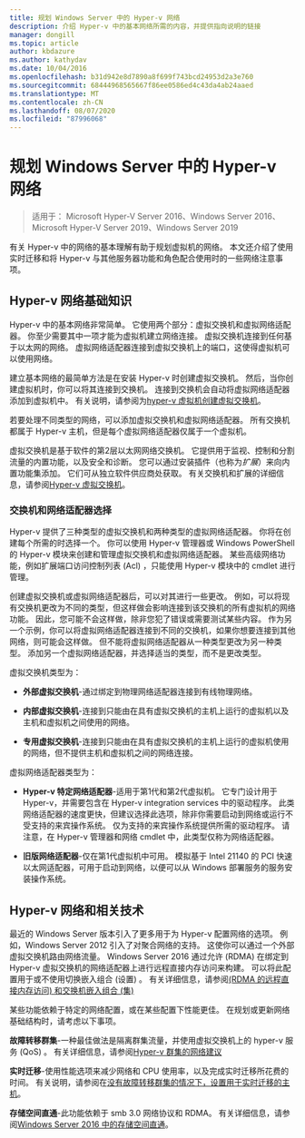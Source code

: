 ```yaml
---
title: 规划 Windows Server 中的 Hyper-v 网络
description: 介绍 Hyper-v 中的基本网络所需的内容，并提供指向说明的链接
manager: dongill
ms.topic: article
author: kbdazure
ms.author: kathydav
ms.date: 10/04/2016
ms.openlocfilehash: b31d942e8d7890a8f699f743bcd24953d2a3e760
ms.sourcegitcommit: 68444968565667f86ee0586ed4c43da4ab24aaed
ms.translationtype: MT
ms.contentlocale: zh-CN
ms.lasthandoff: 08/07/2020
ms.locfileid: "87996068"
---
```

# <a name="plan-for-hyper-v-networking-in-windows-server"></a>规划 Windows Server 中的 Hyper-v 网络

>适用于： Microsoft Hyper-V Server 2016、Windows Server 2016、Microsoft Hyper-V Server 2019、Windows Server 2019

有关 Hyper-v 中的网络的基本理解有助于规划虚拟机的网络。 本文还介绍了使用实时迁移和将 Hyper-v 与其他服务器功能和角色配合使用时的一些网络注意事项。

## <a name="hyper-v-networking-basics"></a>Hyper-v 网络基础知识
Hyper-v 中的基本网络非常简单。 它使用两个部分：虚拟交换机和虚拟网络适配器。 你至少需要其中一项才能为虚拟机建立网络连接。 虚拟交换机连接到任何基于以太网的网络。 虚拟网络适配器连接到虚拟交换机上的端口，这使得虚拟机可以使用网络。

建立基本网络的最简单方法是在安装 Hyper-v 时创建虚拟交换机。 然后，当你创建虚拟机时，你可以将其连接到交换机。 连接到交换机会自动将虚拟网络适配器添加到虚拟机中。 有关说明，请参阅为[hyper-v 虚拟机创建虚拟交换机](../get-started/Create-a-virtual-switch-for-Hyper-V-virtual-machines.md)。

若要处理不同类型的网络，可以添加虚拟交换机和虚拟网络适配器。 所有交换机都属于 Hyper-v 主机，但是每个虚拟网络适配器仅属于一个虚拟机。

虚拟交换机是基于软件的第2层以太网网络交换机。 它提供用于监视、控制和分割流量的内置功能，以及安全和诊断。  您可以通过安装插件（也称为*扩展*）来向内置功能集添加。 它们可从独立软件供应商处获取。 有关交换机和扩展的详细信息，请参阅[Hyper-v 虚拟交换机](../../hyper-v-virtual-switch/Hyper-V-Virtual-Switch.md)。

### <a name="switch-and-network-adapter-choices"></a>交换机和网络适配器选择
Hyper-v 提供了三种类型的虚拟交换机和两种类型的虚拟网络适配器。 你将在创建每个所需的时选择一个。 你可以使用 Hyper-v 管理器或 Windows PowerShell 的 Hyper-v 模块来创建和管理虚拟交换机和虚拟网络适配器。 某些高级网络功能，例如扩展端口访问控制列表 (Acl) ，只能使用 Hyper-v 模块中的 cmdlet 进行管理。

创建虚拟交换机或虚拟网络适配器后，可以对其进行一些更改。 例如，可以将现有交换机更改为不同的类型，但这样做会影响连接到该交换机的所有虚拟机的网络功能。  因此，您可能不会这样做，除非您犯了错误或需要测试某些内容。 作为另一个示例，你可以将虚拟网络适配器连接到不同的交换机，如果你想要连接到其他网络，则可能会这样做。 但不能将虚拟网络适配器从一种类型更改为另一种类型。 添加另一个虚拟网络适配器，并选择适当的类型，而不是更改类型。

虚拟交换机类型为：

-   **外部虚拟交换机**-通过绑定到物理网络适配器连接到有线物理网络。

-   **内部虚拟交换机**-连接到只能由在具有虚拟交换机的主机上运行的虚拟机以及主机和虚拟机之间使用的网络。

-   **专用虚拟交换机**-连接到只能由在具有虚拟交换机的主机上运行的虚拟机使用的网络，但不提供主机和虚拟机之间的网络连接。

虚拟网络适配器类型为：

-   **Hyper-v 特定网络适配器**-适用于第1代和第2代虚拟机。 它专门设计用于 Hyper-v，并需要包含在 Hyper-v integration services 中的驱动程序。 此类网络适配器的速度更快，但建议选择此选项，除非你需要启动到网络或运行不受支持的来宾操作系统。 仅为支持的来宾操作系统提供所需的驱动程序。 请注意，在 Hyper-v 管理器和网络 cmdlet 中，此类型仅称为网络适配器。

-   **旧版网络适配器**-仅在第1代虚拟机中可用。 模拟基于 Intel 21140 的 PCI 快速以太网适配器，可用于启动到网络，以便可以从 Windows 部署服务的服务安装操作系统。

## <a name="hyper-v-networking-and-related-technologies"></a>Hyper-v 网络和相关技术
最近的 Windows Server 版本引入了更多用于为 Hyper-v 配置网络的选项。 例如，Windows Server 2012 引入了对聚合网络的支持。 这使你可以通过一个外部虚拟交换机路由网络流量。 Windows Server 2016 通过允许 (RDMA) 在绑定到 Hyper-v 虚拟交换机的网络适配器上进行远程直接内存访问来构建。 可以将此配置用于或不使用切换嵌入组合 (设置) 。 有关详细信息，请参阅[&#40;RDMA 的远程直接内存访问&#41; 和交换机嵌入组合 &#40;集&#41;](../../hyper-v-virtual-switch/RDMA-and-Switch-Embedded-Teaming.md)

某些功能依赖于特定的网络配置，或在某些配置下性能更佳。 在规划或更新网络基础结构时，请考虑以下事项。

**故障转移群集**-一种最佳做法是隔离群集流量，并使用虚拟交换机上的 hyper-v 服务 (QoS) 。 有关详细信息，请参阅[Hyper-v 群集的网络建议](/previous-versions/windows/it-pro/windows-server-2012-R2-and-2012/dn550728(v=ws.11))

**实时迁移**-使用性能选项来减少网络和 CPU 使用率，以及完成实时迁移所花费的时间。 有关说明，请参阅在[没有故障转移群集的情况下，设置用于实时迁移的主机](../deploy/set-up-hosts-for-live-migration-without-failover-clustering.md)。

**存储空间直通**-此功能依赖于 smb 3.0 网络协议和 RDMA。 有关详细信息，请参阅[Windows Server 2016 中的存储空间直通](../../../storage/storage-spaces/storage-spaces-direct-overview.md)。